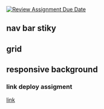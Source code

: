 [![Review Assignment Due Date](https://classroom.github.com/assets/deadline-readme-button-22041afd0340ce965d47ae6ef1cefeee28c7c493a6346c4f15d667ab976d596c.svg)](https://classroom.github.com/a/2BREHFic)

## nav bar stiky

## grid

## responsive background

### link deploy assigment

[link](https://alikhlassfarm.netlify.app/)
